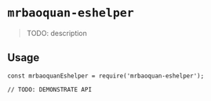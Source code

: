 # `mrbaoquan-eshelper`

> TODO: description

## Usage

```
const mrbaoquanEshelper = require('mrbaoquan-eshelper');

// TODO: DEMONSTRATE API
```
